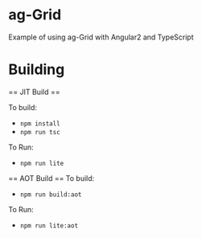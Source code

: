 
ag-Grid
==============

Example of using ag-Grid with Angular2 and TypeScript

Building
==============

== JIT Build ==

To build:
- `npm install`
- `npm run tsc`

To Run:
- `npm run lite`

== AOT Build ==
To build:
- `npm run build:aot`

To Run:
- `npm run lite:aot`
